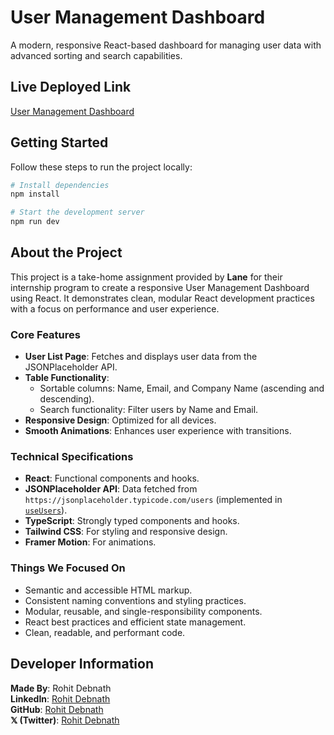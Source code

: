 # User Management Dashboard

A modern, responsive React-based dashboard for managing user data with advanced sorting and search capabilities.

## Live Deployed Link
[User Management Dashboard](https://laneassignment.vercel.app/)

## Getting Started

Follow these steps to run the project locally:

```sh
# Install dependencies
npm install

# Start the development server
npm run dev
```

## About the Project

This project is a take-home assignment provided by **Lane** for their internship program to create a responsive User Management Dashboard using React. It demonstrates clean, modular React development practices with a focus on performance and user experience.

### Core Features
- **User List Page**: Fetches and displays user data from the JSONPlaceholder API.
- **Table Functionality**:
  - Sortable columns: Name, Email, and Company Name (ascending and descending).
  - Search functionality: Filter users by Name and Email.
- **Responsive Design**: Optimized for all devices.
- **Smooth Animations**: Enhances user experience with transitions.

### Technical Specifications
- **React**: Functional components and hooks.
- **JSONPlaceholder API**: Data fetched from `https://jsonplaceholder.typicode.com/users` (implemented in [`useUsers`](src/hooks/useUsers.tsx)).
- **TypeScript**: Strongly typed components and hooks.
- **Tailwind CSS**: For styling and responsive design.
- **Framer Motion**: For animations.

### Things We Focused On
- Semantic and accessible HTML markup.
- Consistent naming conventions and styling practices.
- Modular, reusable, and single-responsibility components.
- React best practices and efficient state management.
- Clean, readable, and performant code.

## Developer Information

**Made By**: Rohit Debnath  
**LinkedIn**: [Rohit Debnath](https://www.linkedin.com/in/rohit-debnath/)  
**GitHub**: [Rohit Debnath](https://github.com/rohit-dnath)  
**𝕏 (Twitter)**: [Rohit Debnath](https://x.com/r0dth)
